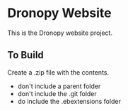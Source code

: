 # Dronopy Website

This is the Dronopy website project.

## To Build

Create a .zip file with the contents.

- don't include a parent folder
- don't include the .git folder
- do include the .ebextensions folder